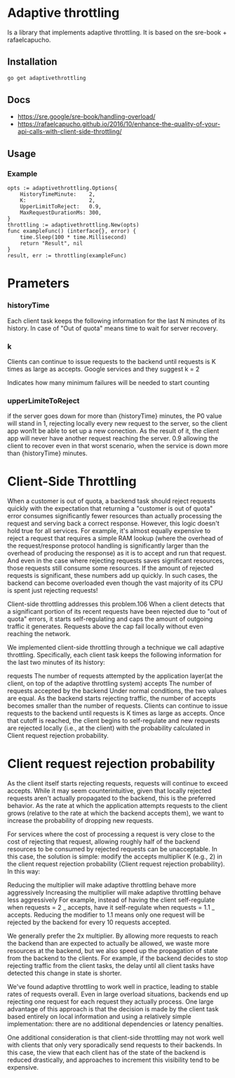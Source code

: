 # Adaptive throttling

Is a library that implements adaptive throttling. It is based on the sre-book + rafaelcapucho.

## Installation

```bash
go get adaptivethrottling
```


## Docs

- https://sre.google/sre-book/handling-overload/
- https://rafaelcapucho.github.io/2016/10/enhance-the-quality-of-your-api-calls-with-client-side-throttling/

## Usage


### Example

```golang
opts := adaptivethrottling.Options{
    HistoryTimeMinute:    2,
    K:                    2,
    UpperLimitToReject:   0.9,
    MaxRequestDurationMs: 300,
}
throttling := adaptivethrottling.New(opts)
func exampleFunc() (interface{}, error) {
	time.Sleep(100 * time.Millisecond)
	return "Result", nil
}
result, err := throttling(exampleFunc)
```

# Prameters

### historyTime

Each client task keeps the following information for the last N minutes of its history. In case of "Out of quota" means time to wait for server recovery.

### k

Clients can continue to issue requests to the backend until requests is K times as large as accepts. Google services and they suggest k = 2

Indicates how many minimum failures will be needed to start counting

### upperLimiteToReject

if the server goes down for more than {historyTime} minutes, the P0 value will stand in 1, rejecting locally every new request to the server, so the client app won1t be able to set up a new conection. As the result of it, the client app will never have another request reaching the server. 0.9 allowing the client to recover even in that worst scenario, when the service is down more than {historyTime} minutes.


# Client-Side Throttling

When a customer is out of quota, a backend task should reject requests quickly with the expectation that returning a "customer is out of quota" error consumes significantly fewer resources than actually processing the request and serving back a correct response. However, this logic doesn't hold true for all services. For example, it's almost equally expensive to reject a request that requires a simple RAM lookup (where the overhead of the request/response protocol handling is significantly larger than the overhead of producing the response) as it is to accept and run that request. And even in the case where rejecting requests saves significant resources, those requests still consume some resources. If the amount of rejected requests is significant, these numbers add up quickly. In such cases, the backend can become overloaded even though the vast majority of its CPU is spent just rejecting requests!

Client-side throttling addresses this problem.106 When a client detects that a significant portion of its recent requests have been rejected due to "out of quota" errors, it starts self-regulating and caps the amount of outgoing traffic it generates. Requests above the cap fail locally without even reaching the network.

We implemented client-side throttling through a technique we call adaptive throttling. Specifically, each client task keeps the following information for the last two minutes of its history:

requests
The number of requests attempted by the application layer(at the client, on top of the adaptive throttling system)
accepts
The number of requests accepted by the backend
Under normal conditions, the two values are equal. As the backend starts rejecting traffic, the number of accepts becomes smaller than the number of requests. Clients can continue to issue requests to the backend until requests is K times as large as accepts. Once that cutoff is reached, the client begins to self-regulate and new requests are rejected locally (i.e., at the client) with the probability calculated in Client request rejection probability.

# Client request rejection probability

As the client itself starts rejecting requests, requests will continue to exceed accepts. While it may seem counterintuitive, given that locally rejected requests aren't actually propagated to the backend, this is the preferred behavior. As the rate at which the application attempts requests to the client grows (relative to the rate at which the backend accepts them), we want to increase the probability of dropping new requests.

For services where the cost of processing a request is very close to the cost of rejecting that request, allowing roughly half of the backend resources to be consumed by rejected requests can be unacceptable. In this case, the solution is simple: modify the accepts multiplier K (e.g., 2) in the client request rejection probability (Client request rejection probability). In this way:

Reducing the multiplier will make adaptive throttling behave more aggressively
Increasing the multiplier will make adaptive throttling behave less aggressively
For example, instead of having the client self-regulate when requests = 2 _ accepts, have it self-regulate when requests = 1.1 _ accepts. Reducing the modifier to 1.1 means only one request will be rejected by the backend for every 10 requests accepted.

We generally prefer the 2x multiplier. By allowing more requests to reach the backend than are expected to actually be allowed, we waste more resources at the backend, but we also speed up the propagation of state from the backend to the clients. For example, if the backend decides to stop rejecting traffic from the client tasks, the delay until all client tasks have detected this change in state is shorter.

We've found adaptive throttling to work well in practice, leading to stable rates of requests overall. Even in large overload situations, backends end up rejecting one request for each request they actually process. One large advantage of this approach is that the decision is made by the client task based entirely on local information and using a relatively simple implementation: there are no additional dependencies or latency penalties.

One additional consideration is that client-side throttling may not work well with clients that only very sporadically send requests to their backends. In this case, the view that each client has of the state of the backend is reduced drastically, and approaches to increment this visibility tend to be expensive.
